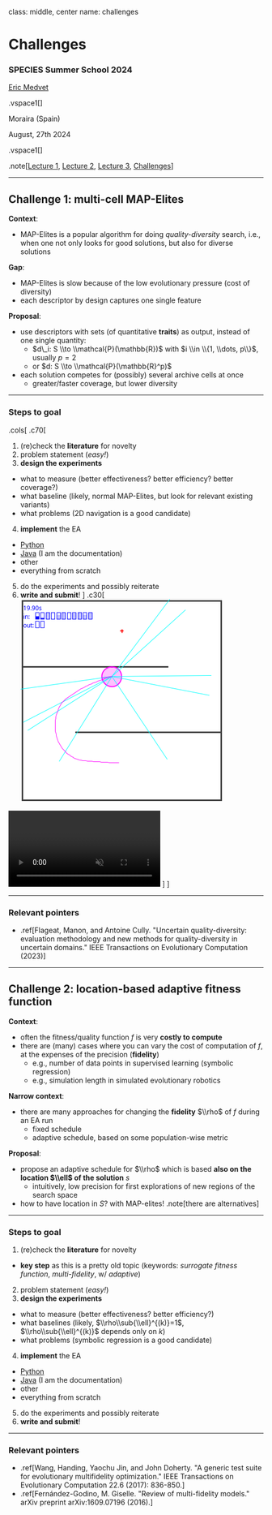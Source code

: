 class: middle, center
name: challenges

# Challenges
### SPECIES Summer School 2024

[Eric Medvet](http://medvet.inginf.units.it/)

.vspace1[]

Moraira (Spain)

August, 27th 2024

.vspace1[]

.note[[Lecture 1](#lecture-1), [Lecture 2](#lecture-2), [Lecture 3](#lecture-3), [Challenges](#challenges)]

---

## Challenge 1: multi-cell MAP-Elites

**Context**:
- MAP-Elites is a popular algorithm for doing *quality-diversity* search, i.e., when one not only looks for good solutions, but also for diverse solutions

**Gap**:
- MAP-Elites is slow because of the low evolutionary pressure (cost of diversity)
- each descriptor by design captures one single feature

**Proposal**:
- use descriptors with sets (of quantitative **traits**) as output, instead of one single quantity:
  - $d\_i: S \\to \\mathcal{P}(\mathbb{R})$ with $i \\in \\{1, \\dots, p\\}$, usually $p=2$
  - or $d: S \\to \\mathcal{P}(\mathbb{R}^p)$
- each solution competes for (possibly) several archive cells at once
  - greater/faster coverage, but lower diversity
  
---

### Steps to goal

.cols[
.c70[
1. (re)check the **literature** for novelty
2. problem statement (*easy!*)
3. **design the experiments**
  - what to measure (better effectiveness? better efficiency? better coverage?)
  - what baseline (likely, normal MAP-Elites, but look for relevant existing variants)
  - what problems (2D navigation is a good candidate)
4. **implement** the EA
  - [Python](https://github.com/adaptive-intelligent-robotics/QDax/tree/main)
  - [Java](https://github.com/ericmedvet/jgea/tree/develop) (I am the documentation)
  - other
  - everything from scratch
5. do the experiments and possibly reiterate
6. **write and submit**!
]
.c30[
![The 2D navigation problem](images/robot-vs-nav-best-traj-me2-pos-0001.png)

<video autoplay muted loop><source src="images/robot-vs-nav-me-me2-pos-1.mp4" type="video/mp4"/></video>
]
]

---

### Relevant pointers

- .ref[Flageat, Manon, and Antoine Cully. "Uncertain quality-diversity: evaluation methodology and new methods for quality-diversity in uncertain domains." IEEE Transactions on Evolutionary Computation (2023)]

---

## Challenge 2: location-based adaptive fitness function

**Context**:
- often the fitness/quality function $f$ is very **costly to compute**
- there are (many) cases where you can vary the cost of computation of $f$, at the expenses of the precision (**fidelity**)
  - e.g., number of data points in supervised learning (symbolic regression)
  - e.g., simulation length in simulated evolutionary robotics 

**Narrow context**:
- there are many approaches for changing the **fidelity** $\\rho$ of $f$ during an EA run
  - fixed schedule
  - adaptive schedule, based on some population-wise metric

**Proposal**:
- propose an adaptive schedule for $\\rho$ which is based **also on the location $\\ell$ of the solution** $s$
  - intuitively, low precision for first explorations of new regions of the search space
- how to have location in $S$? with MAP-elites! .note[there are alternatives]

---

### Steps to goal

1. (re)check the **literature** for novelty
  - **key step** as this is a pretty old topic (keywords: *surrogate fitness function*, *multi-fidelity*, w/ *adaptive*)
2. problem statement (*easy!*)
3. **design the experiments**
  - what to measure (better effectiveness? better efficiency?)
  - what baselines (likely, $\\rho\\sub{\\ell}^{(k)}=1$, $\\rho\\sub{\\ell}^{(k)}$ depends only on $k$)
  - what problems (symbolic regression is a good candidate)
4. **implement** the EA
  - [Python](https://github.com/adaptive-intelligent-robotics/QDax/tree/main)
  - [Java](https://github.com/ericmedvet/jgea/tree/develop) (I am the documentation)
  - other
  - everything from scratch
5. do the experiments and possibly reiterate
6. **write and submit**!

---

### Relevant pointers

- .ref[Wang, Handing, Yaochu Jin, and John Doherty. "A generic test suite for evolutionary multifidelity optimization." IEEE Transactions on Evolutionary Computation 22.6 (2017): 836-850.]
- .ref[Fernández-Godino, M. Giselle. "Review of multi-fidelity models." arXiv preprint arXiv:1609.07196 (2016).]

